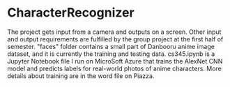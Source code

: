 # CharacterRecognizer

The project gets input from a camera and outputs on a screen. Other input and output requirements are fulfilled by the group project at the first half of semester.
"faces" folder contains a small part of Danbooru anime image dataset, and it is currently the training and testing data. cs345.ipynb is a Jupyter Notebook file I run on MicroSoft Azure that trains the AlexNet CNN model and predicts labels for real-world photos of anime characters. More details about training are in the word file on Piazza. 
